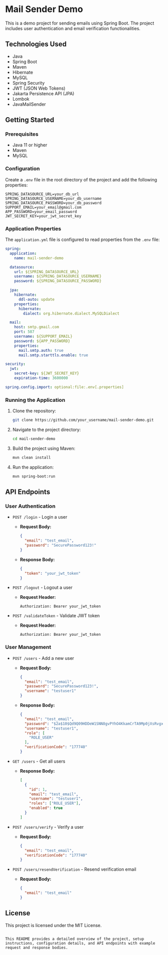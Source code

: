 # Mail Sender Demo

This is a demo project for sending emails using Spring Boot. The project includes user authentication and email verification functionalities.

## Technologies Used

- Java
- Spring Boot
- Maven
- Hibernate
- MySQL
- Spring Security
- JWT (JSON Web Tokens)
- Jakarta Persistence API (JPA)
- Lombok
- JavaMailSender

## Getting Started

### Prerequisites

- Java 11 or higher
- Maven
- MySQL

### Configuration

Create a `.env` file in the root directory of the project and add the following properties:

```properties
SPRING_DATASOURCE_URL=your_db_url
SPRING_DATASOURCE_USERNAME=your_db_username
SPRING_DATASOURCE_PASSWORD=your_db_password
SUPPORT_EMAIL=your_email@gmail.com
APP_PASSWORD=your_email_password
JWT_SECRET_KEY=your_jwt_secret_key
```

### Application Properties

The `application.yml` file is configured to read properties from the `.env` file:

```yaml
spring:
  application:
    name: mail-sender-demo

  datasource:
    url: ${SPRING_DATASOURCE_URL}
    username: ${SPRING_DATASOURCE_USERNAME}
    password: ${SPRING_DATASOURCE_PASSWORD}

  jpa:
    hibernate:
      ddl-auto: update
    properties:
      hibernate:
        dialect: org.hibernate.dialect.MySQLDialect

  mail:
    host: smtp.gmail.com
    port: 587
    username: ${SUPPORT_EMAIL}
    password: ${APP_PASSWORD}
    properties:
      mail.smtp.auth: true
      mail.smtp.starttls.enable: true

security:
  jwt:
    secret-key: ${JWT_SECRET_KEY}
    expiration-time: 3600000

spring.config.import: optional:file:.env[.properties]
```

### Running the Application

1. Clone the repository:
   ```sh
   git clone https://github.com/your_username/mail-sender-demo.git
   ```
2. Navigate to the project directory:
   ```sh
   cd mail-sender-demo
   ```
3. Build the project using Maven:
   ```sh
   mvn clean install
   ```
4. Run the application:
   ```sh
   mvn spring-boot:run
   ```

## API Endpoints

### User Authentication

- `POST /login` - Login a user
    - **Request Body:**
      ```json
      {
        "email": "test_email",
        "password": "SecurePassword123!"
      }
      ```
    - **Response Body:**
      ```json
      {
        "token": "your_jwt_token"
      }
      ```

- `POST /logout` - Logout a user
    - **Request Header:**
      ```http
      Authorization: Bearer your_jwt_token
      ```

- `POST /validateToken` - Validate JWT token
    - **Request Header:**
      ```http
      Authorization: Bearer your_jwt_token
      ```

### User Management

- `POST /users` - Add a new user
    - **Request Body:**
      ```json
      {
        "email": "test_email",
        "password": "SecurePassword123!",
        "username": "testuser1"
      }
      ```
    - **Response Body:**
      ```json
      {
        "email": "test_email",
        "password": "$2a$10$Qd9Q09HDDeW1SNN8gvPYhO4KkamCrTA9Mp0jXsRvgxWGdcmc4JRSW",
        "username": "testuser1",
        "role": [
          "ROLE_USER"
        ],
        "verificationCode": "177740"
      }
      ```

- `GET /users` - Get all users
    - **Response Body:**
      ```json
      [
        {
          "id": 1,
          "email": "test_email",
          "username": "testuser1",
          "roles": ["ROLE_USER"],
          "enabled": true
        }
      ]
      ```

- `POST /users/verify` - Verify a user
    - **Request Body:**
      ```json
      {
        "email": "test_email",
        "verificationCode": "177740"
      }
      ```

- `POST /users/resendVerification` - Resend verification email
    - **Request Body:**
      ```json
      {
        "email": "test_email"
      }
      ```

## License

This project is licensed under the MIT License.
```

This README provides a detailed overview of the project, setup instructions, configuration details, and API endpoints with example request and response bodies.
